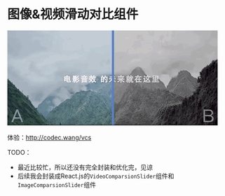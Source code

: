 # 图像&视频滑动对比组件

![](images/cover.gif)

体验：http://codec.wang/vcs

TODO：

- 最近比较忙，所以还没有完全封装和优化完，见谅
- 后续我会封装成React.js的`VideoComparsionSlider`组件和`ImageComparsionSlider`组件